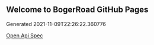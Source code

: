 ## Welcome to BogerRoad GitHub Pages

Generated 2021-11-09T22:26:22.360776

[Open Api Spec](./openapi.yaml)
